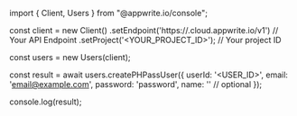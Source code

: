 import { Client, Users } from "@appwrite.io/console";

const client = new Client()
    .setEndpoint('https://<REGION>.cloud.appwrite.io/v1') // Your API Endpoint
    .setProject('<YOUR_PROJECT_ID>'); // Your project ID

const users = new Users(client);

const result = await users.createPHPassUser({
    userId: '<USER_ID>',
    email: 'email@example.com',
    password: 'password',
    name: '<NAME>' // optional
});

console.log(result);
